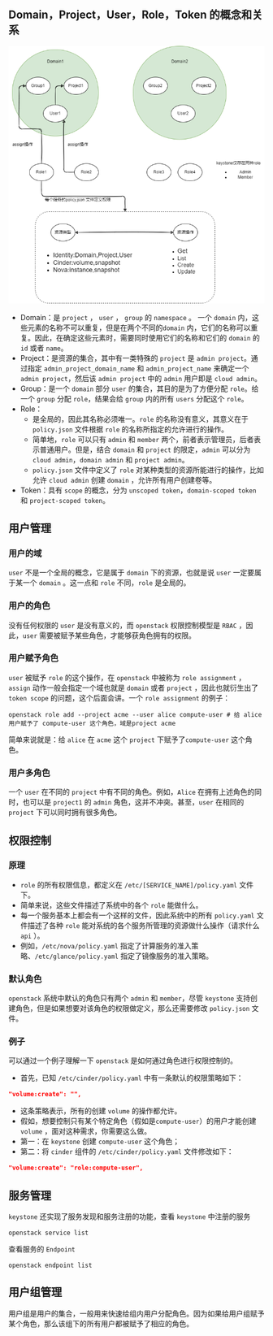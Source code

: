  
## Domain，Project，User，Role，Token 的概念和关系
![keystone用户体系](https://raw.githubusercontent.com/com-wushuang/pics/main/keystone%E7%94%A8%E6%88%B7%E4%BD%93%E7%B3%BB.png)

- Domain：是 `project` ， `user` ， `group` 的 `namespace` 。 一个 `domain` 内，这些元素的名称不可以重复，但是在两个不同的`domain` 内，它们的名称可以重复。因此，在确定这些元素时，需要同时使用它们的名称和它们的 `domain` 的 `id` 或者 `name`。
- Project：是资源的集合，其中有一类特殊的 `project` 是 `admin project`。通过指定 `admin_project_domain_name` 和 `admin_project_name` 来确定一个 `admin project`，然后该 `admin project` 中的 `admin` 用户即是 `cloud admin`。
- Group：是一个 `domain` 部分 `user` 的集合，其目的是为了方便分配 `role`。给一个 `group` 分配 `role`，结果会给 `group` 内的所有 `users` 分配这个 `role`。
- Role：
    - 是全局的，因此其名称必须唯一。`role` 的名称没有意义，其意义在于 `policy.json` 文件根据 `role` 的名称所指定的允许进行的操作。
    - 简单地，`role` 可以只有 `admin` 和 `member` 两个，前者表示管理员，后者表示普通用户。但是，结合 `domain` 和 `project` 的限定，`admin` 可以分为 `cloud admin`，`domain admin` 和 `project admin`。
    - `policy.json` 文件中定义了 `role` 对某种类型的资源所能进行的操作，比如允许 `cloud admin` 创建 `domain` ，允许所有用户创建卷等。
- Token：具有 `scope` 的概念，分为 `unscoped token`，`domain-scoped token` 和 `project-scoped token`。

## 用户管理
### 用户的域
`user` 不是一个全局的概念，它是属于 `domain` 下的资源，也就是说 `user` 一定要属于某一个 `domain` 。这一点和 `role` 不同，`role` 是全局的。

### 用户的角色
没有任何权限的 `user` 是没有意义的，而 `openstack` 权限控制模型是 `RBAC` ，因此，`user` 需要被赋予某些角色，才能够获角色拥有的权限。

### 用户赋予角色
`user` 被赋予 `role` 的这个操作，在 `openstack` 中被称为 `role assignment` ， `assign` 动作一般会指定一个域也就是 `domain` 或者 `project` ，因此也就衍生出了` token scope` 的问题，这个后面会讲。一个 `role assignment` 的例子：

```shell
openstack role add --project acme --user alice compute-user # 给 alice用户赋予了 compute-user 这个角色，域是project acme
```

简单来说就是：给 `alice` 在 `acme` 这个 `project` 下赋予了`compute-user` 这个角色。

### 用户多角色
一个 `user` 在不同的 `project` 中有不同的角色。例如，`Alice` 在拥有上述角色的同时，也可以是 `project1` 的 `admin` 角色，这并不冲突。甚至，`user` 在相同的 `project` 下可以同时拥有很多角色。

## 权限控制

### 原理
- `role` 的所有权限信息，都定义在 `/etc/[SERVICE_NAME]/policy.yaml` 文件下。
- 简单来说，这些文件描述了系统中的各个 `role` 能做什么。
- 每一个服务基本上都会有一个这样的文件，因此系统中的所有 `policy.yaml` 文件描述了各种 `role` 能对系统的各个服务所管理的资源做什么操作（请求什么 `api` ）。
- 例如，`/etc/nova/policy.yaml` 指定了计算服务的准入策略、`/etc/glance/policy.yaml` 指定了镜像服务的准入策略。

### 默认角色
`openstack` 系统中默认的角色只有两个 `admin` 和 `member`，尽管 `keystone` 支持创建角色，但是如果想要对该角色的权限做定义，那么还需要修改 `policy.json` 文件。

### 例子
可以通过一个例子理解一下 `openstack` 是如何通过角色进行权限控制的。
- 首先，已知 `/etc/cinder/policy.yaml` 中有一条默认的权限策略如下：
```json
"volume:create": "",
```
- 这条策略表示，所有的创建 `volume` 的操作都允许。
- 假如，想要控制只有某个特定角色（假如是`compute-user`）的用户才能创建 `volume` ，面对这种需求，你需要这么做。
- 第一：在 `keystone` 创建 `compute-user` 这个角色；
- 第二：将 `cinder` 组件的 `/etc/cinder/policy.yaml` 文件修改如下：
```json
"volume:create": "role:compute-user",
```

## 服务管理
`keystone` 还实现了服务发现和服务注册的功能，查看 `keystone` 中注册的服务
```shell
openstack service list
```

查看服务的 `Endpoint`
```shell
openstack endpoint list
```

## 用户组管理

用户组是用户的集合，一般用来快速给组内用户分配角色。因为如果给用户组赋予某个角色，那么该组下的所有用户都被赋予了相应的角色。


